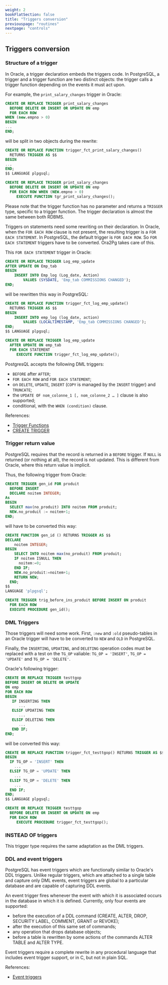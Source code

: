 ```yaml
---
weight: 2
bookFlatSection: false
title: "Triggers conversion"
previouspage: "routines"
nextpage: "controls"
---
```


## Triggers conversion

### Structure of a trigger

In Oracle, a trigger declaration embeds the triggers code. In PostgreSQL, a
trigger and a trigger function are two distinct objects: the trigger calls a
trigger function depending on the events it must act upon.

For example, the `print_salary_changes` trigger in Oracle:

```sql
CREATE OR REPLACE TRIGGER print_salary_changes
  BEFORE DELETE OR INSERT OR UPDATE ON emp
  FOR EACH ROW
WHEN (new.empno > 0)
BEGIN
...
END;
```

will be split in two objects during the rewrite:

```sql
CREATE OR REPLACE FUNCTION trigger_fct_print_salary_changes() 
  RETURNS TRIGGER AS $$
BEGIN
...
END;
$$ LANGUAGE plpgsql;

CREATE OR REPLACE TRIGGER print_salary_changes
  BEFORE DELETE OR INSERT OR UPDATE ON emp
  FOR EACH ROW WHEN (NEW.empno > 0)
     EXECUTE FUNCTION tgr_print_salary_changes();
```

Please note that the trigger function has no parameter and returns a `TRIGGER`
type, specific to a trigger function. The trigger declaration is almost the same
between both RDBMS.

Triggers on statements need some rewriting on their declaration. In Oracle, when
the `FOR EACH ROW` clause is not present, the resulting trigger is a `FOR EACH
STATEMENT`. In PostgreSQL, the default trigger is `FOR EACH ROW`. So `FOR EACH
STATEMENT` triggers have to be converted. Ora2Pg takes care of this. 

This `FOR EACH STATEMENT` trigger in Oracle: 

```sql
CREATE OR REPLACE TRIGGER Log_emp_update
AFTER UPDATE ON Emp_tab
BEGIN
    INSERT INTO Emp_log (Log_date, Action)
        VALUES (SYSDATE, 'Emp_tab COMMISSIONS CHANGED');
END;
```

will be rewritten this way in PostgreSQL:

```sql
CREATE OR REPLACE FUNCTION trigger_fct_log_emp_update() 
  RETURNS TRIGGER AS $$
BEGIN
    INSERT INTO emp_log (log_date, action)
        VALUES (LOCALTIMESTAMP, 'Emp_tab COMMISSIONS CHANGED');
END;
$$ LANGUAGE plpgsql;

CREATE OR REPLACE TRIGGER log_emp_update
  AFTER UPDATE ON emp_tab
  FOR EACH STATEMENT
     EXECUTE FUNCTION trigger_fct_log_emp_update();
```

PostgresQL accepts the following DML triggers:

* `BEFORE` after `AFTER`;
* `FOR EACH ROW` and `FOR EACH STATEMENT`;
* on `DELETE`, `UPDATE`, `INSERT` (`COPY` is managed by the `INSERT` trigger)
  and `TRUNCATE`;
* the `UPDATE OF nom_colonne_1 [, nom_colonne_2 … ]` clause is also supported;
* conditional, with the `WHEN (condition)` clause.

References:

* [Trigger Functions](https://www.postgresql.org/docs/current/plpgsql-trigger.html)
* [CREATE TRIGGER](https://www.postgresql.org/docs/current/sql-createtrigger.html)

### Trigger return value

PostgreSQL requires that the record is returned in a `BEFORE` trigger. If `NULL`
is returned (or nothing at all), the record is not updated. This is different
from Oracle, where this return value is implicit.

Thus, the following trigger from Oracle: 

```sql
CREATE TRIGGER gen_id FOR produit
  BEFORE INSERT
  DECLARE noitem INTEGER;
As
BEGIN
  SELECT max(no_produit) INTO noitem FROM produit;
  NEW.no_produit := noitem+1;
END;
```

will have to be converted this way: 

```sql
CREATE FUNCTION gen_id () RETURNS TRIGGER AS $$
DECLARE
    noitem INTEGER;
BEGIN 
    SELECT INTO noitem max(no_produit) FROM produit;
    IF noitem ISNULL THEN
      noitem:=0;
    END IF;
    NEW.no_produit:=noitem+1;
    RETURN NEW;
  END;
$$
LANGUAGE 'plpgsql';

CREATE TRIGGER trig_before_ins_produit BEFORE INSERT ON produit 
  FOR EACH ROW 
  EXECUTE PROCEDURE gen_id();
```

### DML Triggers

Those triggers will need some work. First, `:new` and `:old` pseudo-tables in an
Oracle trigger will have to be converted to `NEW` and `OLD` in PostgreSQL.

Finally, the `INSERTING`, `UPDATING`, and `DELETING` operation codes must be
replaced with a test on the `TG_OP` valiable: `TG_OP = 'INSERT'`, `TG_OP =
'UPDATE'` and `TG_OP = 'DELETE'`.

Oracle's following trigger:

```sql
CREATE OR REPLACE TRIGGER testtgop
BEFORE INSERT OR DELETE OR UPDATE
ON emp
FOR EACH ROW
BEGIN
   IF INSERTING THEN
      ...
   ELSIF UPDATING THEN
      ...
   ELSIF DELETING THEN
      ...
   END IF;
END;
```

will be converted this way:

```sql
CREATE OR REPLACE FUNCTION trigger_fct_testtgop() RETURNS TRIGGER AS $$
BEGIN
  IF TG_OP = 'INSERT' THEN
    ...
  ELSIF TG_OP = 'UPDATE' THEN
    ...
  ELSIF TG_OP = 'DELETE' THEN
    ...
  END IF;
END;
$$ LANGUAGE plpgsql;

CREATE OR REPLACE TRIGGER testtgop
  BEFORE DELETE OR INSERT OR UPDATE ON emp
  FOR EACH ROW
     EXECUTE PROCEDURE trigger_fct_testtgop();
```

### INSTEAD OF triggers

This trigger type requires the same adaptation as the DML triggers. 

### DDL and event triggers

PostgreSQL has event triggers which are functionally similar to Oracle's DDL
triggers. Unlike regular triggers, which are attached to a single table and
capture only DML events, event triggers are global to a particular database and
are capable of capturing DDL events.

An event trigger fires whenever the event with which it is associated occurs in
the database in which it is defined. Currently, only four events are supported:

* before the execution of a DDL command (CREATE, ALTER, DROP, SECURITY LABEL,
  COMMENT, GRANT or REVOKE);
* after the execution of this same set of commands;
* any operation that drops database objects;
* before a table is rewritten by some actions of the commands ALTER TABLE and
  ALTER TYPE.

Event triggers require a complete rewrite in any procedural language that
includes event trigger support, or in C, but not in plain SQL.

References:

* [Event triggers](https://www.postgresql.org/docs/current/event-triggers.html)
